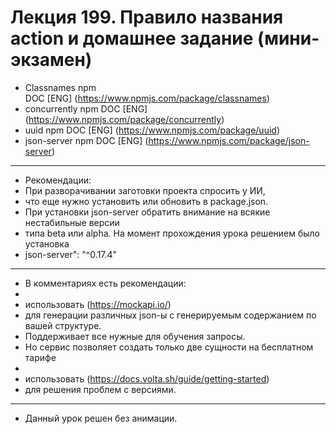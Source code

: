 # Лекция 199. Правило названия action и домашнее задание (мини-экзамен)  

* Classnames npm  
  DOC [ENG] (https://www.npmjs.com/package/classnames)
* concurrently npm
  DOC [ENG] (https://www.npmjs.com/package/concurrently)
* uuid npm
  DOC [ENG] (https://www.npmjs.com/package/uuid)
* json-server npm
  DOC [ENG] (https://www.npmjs.com/package/json-server)

------------------------------------------------------------------    
* Рекомендации:
* При разворачивании заготовки проекта спросить у ИИ, 
* что еще нужно установить или обновить в package.json.
* При установки json-server обратить внимание на всякие нестабильные версии
* типа beta или alpha. На момент прохождения урока решением было установка
* json-server": "^0.17.4"

------------------------------------------------------------------    
* В комментариях есть рекомендации:
* 
* использовать (https://mockapi.io/)
* для генерации различных  json-ы с генерируемым содержанием по вашей структуре.
* Поддерживает все нужные для обучения запросы.
* Но сервис позволяет создать только две сущности на бесплатном тарифе
* 
* использовать (https://docs.volta.sh/guide/getting-started)
* для решения проблем с версиями.  

------------------------------------------------------------------      
* Данный урок решен без анимации.
